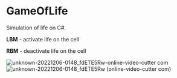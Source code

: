 # GameOfLife
Simulation of life on C#.

**LBM** - activate life on the cell

**RBM** - deactivate life on the cell

![unknown-20221206-0148_fdETE5Rw-_online-video-cutter com_](https://user-images.githubusercontent.com/58878384/205763916-95312701-9b8d-4397-b5cf-66d6638e4703.gif)
![unknown-20221206-0148_fdETE5Rw (online-video-cutter com)](https://user-images.githubusercontent.com/58878384/206263287-bcbf281e-444c-4873-9c92-251996ccbcd7.gif)
